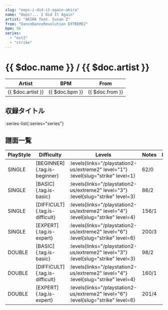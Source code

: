 ```yaml
---
slug: "oops-i-did-it-again-akira"
name: "Oops!... I Did It Again"
artist: "AKIRA feat. Susan Z"
from: "DanceDanceRevolution EXTREME2"
bpm: 96
series:
  - "ext2"
  - "strike"
---
```


# {{ $doc.name }} / {{ $doc.artist }}

|Artist|BPM|From|
|------|---|----|
|{{ $doc.artist }}|{{ $doc.bpm }}|{{ $doc.from }}|

## 収録タイトル

:series-list{:series="series"}

## 譜面一覧

|PlayStyle|Difficulty|Levels|Notes|Movie|
|---------|----------|------|-----|-----|
|SINGLE|[BEGINNER]{.tag.is-beginner}| :levels{links="/playstation2-us/extreme2" level="1"} :level{slug="strike" level=1}|62/0||
|SINGLE|[BASIC]{.tag.is-basic}| :levels{links="/playstation2-us/extreme2" level="3"} :level{slug="strike" level=3}|86/2||
|SINGLE|[DIFFICULT]{.tag.is-difficult}| :levels{links="/playstation2-us/extreme2" level="4"} :level{slug="strike" level=4}|156/1||
|SINGLE|[EXPERT]{.tag.is-expert}| :levels{links="/playstation2-us/extreme2" level="6"} :level{slug="strike" level=6}|200/3||
|DOUBLE|[BASIC]{.tag.is-basic}| :levels{links="/playstation2-us/extreme2" level="3"} :level{slug="strike" level=3}|98/2||
|DOUBLE|[DIFFICULT]{.tag.is-difficult}| :levels{links="/playstation2-us/extreme2" level="4"} :level{slug="strike" level=4}|160/1||
|DOUBLE|[EXPERT]{.tag.is-expert}| :levels{links="/playstation2-us/extreme2" level="6"} :level{slug="strike" level=6}|201/4||
